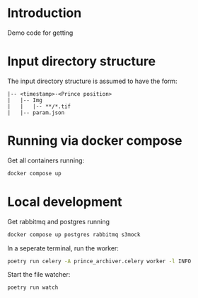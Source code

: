 # Introduction

Demo code for getting 


# Input directory structure

The input directory structure is assumed to have the form:

```
|-- <timestamp>-<Prince position>
|   |-- Img
|   |   |-- **/*.tif
|   |-- param.json
```


# Running via docker compose

Get all containers running:

```bash
docker compose up
```


# Local development

Get rabbitmq and postgres running

```bash
docker compose up postgres rabbitmq s3mock
```


In a seperate terminal, run the worker:

```bash
poetry run celery -A prince_archiver.celery worker -l INFO
```

Start the file watcher:

```bash
poetry run watch
```

